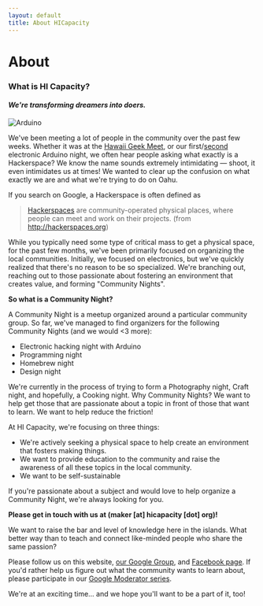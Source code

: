 ```yaml
---
layout: default
title: About HICapacity
---
```

<link href="/css/static.css" rel="stylesheet"></link>

About
=====
<div class="postHeaderRule"></div>

### What is HI Capacity? ###
#### _We're transforming dreamers into doers._ ####

![Arduino](http://farm6.static.flickr.com/5229/5663399761_b31f4c1aa2_z.jpg)

We've been meeting a lot of people in the community over the past few weeks. Whether it was at the [Hawaii Geek Meet](http://hawaiigeek.com/), or our first/[second](http://www.facebook.com/media/set/fbx/?set=a.150614461670608.37454.138211559577565) electronic Arduino night, we often hear people asking what exactly is a Hackerspace?  We know the name sounds extremely intimidating &mdash; shoot, it even intimidates us at times!  We wanted to clear up the confusion on what exactly we are and what we're trying to do on Oahu.

If you search on Google, a Hackerspace is often defined as

> [Hackerspaces](http://en.wikipedia.org/wiki/Hackerspace) are community-operated physical places, where people can meet and work on their projects. (from http://hackerspaces.org)

While you typically need some type of critical mass to get a physical space, for the past few months, we've been primarily focused on organizing the local communities.  Initially, we focused on electronics, but we've quickly realized that there's no reason to be so specialized.  We're branching out, reaching out to those passionate about fostering an environment that creates value, and forming "Community Nights".

**So what is a Community Night?**

A Community Night is a meetup organized around a particular community group.  So far, we've managed to find organizers for the following Community Nights (and we would <3 more):

* Electronic hacking night with Arduino
* Programming night
* Homebrew night
* Design night

We're currently in the process of trying to form a Photography night, Craft night, and hopefully, a Cooking night.  Why Community Nights?  We want to help get those that are passionate about a topic in front of those that want to learn.  We want to help reduce the friction!

At HI Capacity, we're focusing on three things:

- We're actively seeking a physical space to help create an environment that fosters making things.
- We want to provide education to the community and raise the awareness of all these topics in the local community.
- We want to be self-sustainable

If you're passionate about a subject and would love to help organize a Community Night, we're always looking for you.

**Please get in touch with us at (maker [at] hicapacity [dot] org)!**

We want to raise the bar and level of knowledge here in the islands.  What better way than to teach and connect like-minded people who share the same passion?

Please follow us on this website, [our Google Group](http://groups.google.com/group/honolulu-makerspace), and [Facebook page](http://facebook.com/hicapacity).  If you'd rather help us figure out what the community wants to learn about, please participate in our [Google Moderator series](http://bit.ly/hicapacity-moderator).

We're at an exciting time... and we hope you'll want to be a part of it, too!